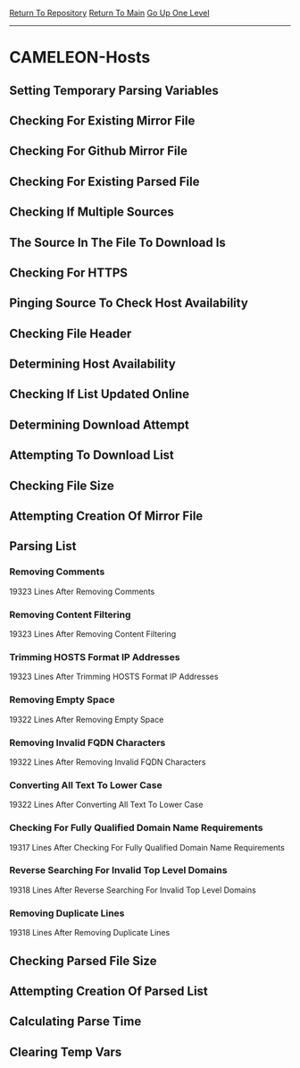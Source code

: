 [Return To Repository](https://github.com/deathbybandaid/piholeparser/)
[Return To Main](https://github.com/deathbybandaid/piholeparser/blob/master/RecentRunLogs/Mainlog.md)
[Go Up One Level](https://github.com/deathbybandaid/piholeparser/blob/master/RecentRunLogs/TopLevelScripts/30-Processing-Blacklists.md)
____________________________________
# CAMELEON-Hosts
## Setting Temporary Parsing Variables
## Checking For Existing Mirror File
## Checking For Github Mirror File
## Checking For Existing Parsed File
## Checking If Multiple Sources
## The Source In The File To Download Is
## Checking For HTTPS
## Pinging Source To Check Host Availability
## Checking File Header
## Determining Host Availability
## Checking If List Updated Online
## Determining Download Attempt
## Attempting To Download List
## Checking File Size
## Attempting Creation Of Mirror File
## Parsing List
### Removing Comments
19323 Lines After Removing Comments
### Removing Content Filtering
19323 Lines After Removing Content Filtering
### Trimming HOSTS Format IP Addresses
19323 Lines After Trimming HOSTS Format IP Addresses
### Removing Empty Space
19322 Lines After Removing Empty Space
### Removing Invalid FQDN Characters
19322 Lines After Removing Invalid FQDN Characters
### Converting All Text To Lower Case
19322 Lines After Converting All Text To Lower Case
### Checking For Fully Qualified Domain Name Requirements
19317 Lines After Checking For Fully Qualified Domain Name Requirements
### Reverse Searching For Invalid Top Level Domains
19318 Lines After Reverse Searching For Invalid Top Level Domains
### Removing Duplicate Lines
19318 Lines After Removing Duplicate Lines
## Checking Parsed File Size
## Attempting Creation Of Parsed List
## Calculating Parse Time
## Clearing Temp Vars
